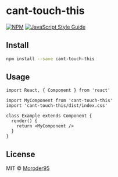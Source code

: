 # cant-touch-this

> 

[![NPM](https://img.shields.io/npm/v/cant-touch-this.svg)](https://www.npmjs.com/package/cant-touch-this) [![JavaScript Style Guide](https://img.shields.io/badge/code_style-standard-brightgreen.svg)](https://standardjs.com)

## Install

```bash
npm install --save cant-touch-this
```

## Usage

```tsx
import React, { Component } from 'react'

import MyComponent from 'cant-touch-this'
import 'cant-touch-this/dist/index.css'

class Example extends Component {
  render() {
    return <MyComponent />
  }
}
```

## License

MIT © [Moroder95](https://github.com/Moroder95)
